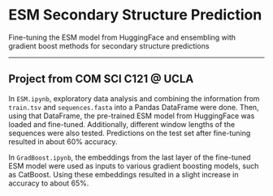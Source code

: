 # ESM Secondary Structure Prediction
Fine-tuning the ESM model from HuggingFace and ensembling with gradient boost methods for secondary structure predictions

---
## Project from COM SCI C121 @ UCLA

In `ESM.ipynb`, exploratory data analysis and combining the information from `train.tsv` and `sequences.fasta` into a Pandas DataFrame were done. Then, using that DataFrame, the pre-trained ESM model from HuggingFace was loaded and fine-tuned. Additionally, different window lengths of the sequences were also tested. Predictions on the test set after fine-tuning resulted in about 60% accuracy.

In `GradBoost.ipynb`, the embeddings from the last layer of the fine-tuned ESM model were used as inputs to various gradient boosting models, such as CatBoost. Using these embeddings resulted in a slight increase in accuracy to about 65%.
